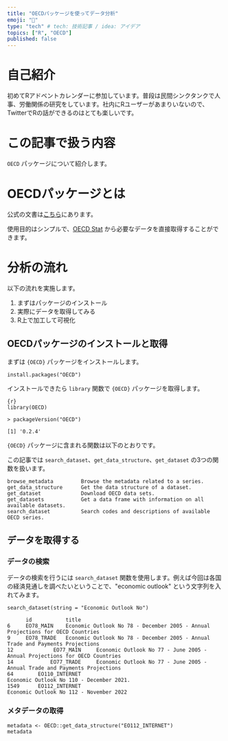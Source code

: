 ```yaml
---
title: "OECDパッケージを使ってデータ分析"
emoji: "🤖"
type: "tech" # tech: 技術記事 / idea: アイデア
topics: ["R", "OECD"]
published: false
---
```


# 自己紹介

初めてRアドベントカレンダーに参加しています。普段は民間シンクタンクで人事、労働関係の研究をしています。社内にRユーザーがあまりいないので、TwitterでRの話ができるのはとても楽しいです。

# この記事で扱う内容

`OECD` パッケージについて紹介します。

# OECDパッケージとは

公式の文書は[こちら](https://cran.r-project.org/web/packages/OECD/OECD.pdf)にあります。

使用目的はシンプルで、[OECD Stat](https://stats.oecd.org/) から必要なデータを直接取得することができます。

# 分析の流れ

以下の流れを実施します。

1.  まずはパッケージのインストール
2.  実際にデータを取得してみる
3.  R上で加工して可視化

## OECDパッケージのインストールと取得

まずは `{OECD}` パッケージをインストールします。

```{r}
install.packages("OECD")
```

インストールできたら `library` 関数で `{OECD}` パッケージを取得します。

    {r}
    library(OECD)

    > packageVersion("OECD")

    [1] '0.2.4'

`{OECD}` パッケージに含まれる関数は以下のとおりです。

この記事では `search_dataset`、`get_data_structure`、`get_dataset` の3つの関数を扱います。

    browse_metadata         Browse the metadata related to a series.
    get_data_structure      Get the data structure of a dataset.
    get_dataset             Download OECD data sets.
    get_datasets            Get a data frame with information on all available datasets.
    search_dataset          Search codes and descriptions of available OECD series.

## データを取得する

### データの検索

データの検索を行うには `search_dataset` 関数を使用します。例えば今回は各国の経済見通しを調べたいということで、"economic outlook" という文字列を入れてみます。

```{r}
search_dataset(string = "Economic Outlook No")
```

          id           title
    6     EO78_MAIN    Economic Outlook No 78 - December 2005 - Annual Projections for OECD Countries
    9     EO78_TRADE   Economic Outlook No 78 - December 2005 - Annual Trade and Payments Projections
    12             EO77_MAIN     Economic Outlook No 77 - June 2005 - Annual Projections for OECD Countries
    14            EO77_TRADE     Economic Outlook No 77 - June 2005 - Annual Trade and Payments Projections
    64        EO110_INTERNET                                       Economic Outlook No 110 - December 2021.
    1549      EO112_INTERNET                                        Economic Outlook No 112 - November 2022

### メタデータの取得

```{r}
metadata <- OECD::get_data_structure("EO112_INTERNET")
metadata
```
